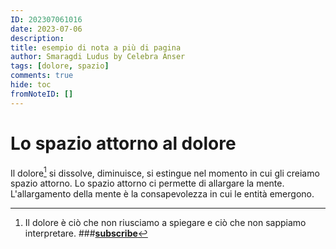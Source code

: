 ```yaml
---
ID: 202307061016
date: 2023-07-06
description:
title: esempio di nota a più di pagina
author: Smaragdi Ludus by Celebra Anser
tags: [dolore, spazio]
comments: true
hide: toc
fromNoteID: []
---
```


# Lo spazio attorno al dolore

Il dolore[^1] si dissolve, diminuisce, si estingue nel momento in cui gli creiamo spazio attorno. Lo spazio attorno ci permette di allargare la mente. L'allargamento della mente è la consapevolezza in cui le entità emergono.
[^1]: Il dolore è ciò che non riusciamo a spiegare e ciò che non sappiamo interpretare.
###**[subscribe](https://forms.gle/81QTtwV9HiRb8o3y6)**
